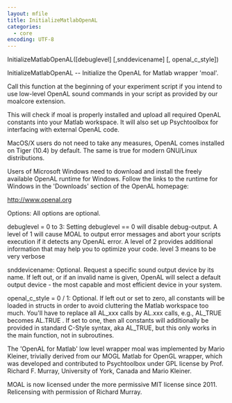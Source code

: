 ```yaml
---
layout: mfile
title: InitializeMatlabOpenAL
categories:
  - core
encoding: UTF-8
---
```


InitializeMatlabOpenAL([debuglevel] [,snddevicename] [, openal\_c\_style])

InitializeMatlabOpenAL -- Initialize the OpenAL for Matlab wrapper 'moal'.

Call this function at the beginning of your experiment script if you intend
to use low-level OpenAL sound commands in your script as provided by our
moalcore extension.

This will check if moal is properly installed and upload all required
OpenAL constants into your Matlab workspace. It will also set up
Psychtoolbox for interfacing with external OpenAL code.

MacOS/X users do not need to take any measures, OpenAL comes installed on
Tiger (10.4) by default. The same is true for modern GNU/Linux distributions.

Users of Microsoft Windows need to download and install the freely available
OpenAL runtime for Windows. Follow the links to the runtime for Windows in
the 'Downloads' section of the OpenAL homepage:

http://www.openal.org

Options: All options are optional.

debuglevel = 0 to 3: Setting debuglevel == 0 will disable debug-output.
A level of 1 will cause MOAL to output error messages and abort your
scripts execution if it detects any OpenAL error. A level of 2 provides
additional information that may help you to optimize your code. level 3
means to be very verbose

snddevicename: Optional. Request a specific sound output device by
its name. If left out, or if an invalid name is given, OpenAL will
select a default output device - the most capable and most efficient
device in your system.

openal\_c\_style = 0 / 1: Optional. If left out or set to zero, all
constants will be loaded in structs in order to avoid cluttering the
Matlab workspace too much. You'll have to replace all AL\_xxx calls by
AL.xxx calls, e.g., AL\_TRUE becomes AL.TRUE .
If set to one, then all constants will additionally be provided in standard
C-Style syntax, aka AL\_TRUE, but this only works in the main function, not
in subroutines.

The 'OpenAL for Matlab' low level wrapper moal was implemented by Mario
Kleiner, trivially derived from our MOGL Matlab for OpenGL wrapper, which
was developed and contributed to Psychtoolbox under GPL license by
Prof. Richard F. Murray, University of York, Canada and Mario Kleiner.

MOAL is now licensed under the more permissive MIT license since 2011.
Relicensing with permission of Richard Murray.
